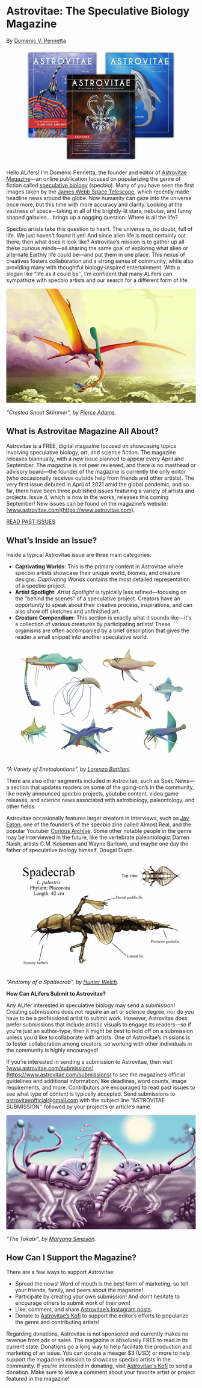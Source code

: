 # Astrovitae: The Speculative Biology Magazine
By [Domenic V. Pennetta](https://twitter.com/domenicpennetta)

![Astrovitae Image 1](images/astrovitae_intro_1.jpg)

Hello ALifers! I’m Domenic Pennetta, the founder and editor of [Astrovitae Magazine](https://www.astrovitae.com/)—an online publication focused on popularizing the genre of fiction called [speculative biology](https://en.wikipedia.org/wiki/Speculative_evolution) (specbio). Many of you have seen the first images taken by the [James Webb Space Telescope](https://webbtelescope.org/), which recently made headline news around the globe. Now humanity can gaze into the universe once more, but this time with more accuracy and clarity. Looking at the vastness of space—taking in all of the brightly-lit stars, nebulas, and funny shaped galaxies… brings up a nagging question: Where is all the life?

Specbio artists take this question to heart. The universe is, no doubt, full of life. We just haven't found it yet! And since alien life is most certainly out there, then what does it look like? Astrovitae’s mission is to gather up all these curious minds—all sharing the same goal of exploring what alien or alternate Earthly life could be—and put them in one place. This nexus of creatives fosters collaboration and a strong sense of community, while also providing many with thoughtful biology-inspired entertainment. With a slogan like “life as it could be'', I’m confident that many ALifers can sympathize with specbio artists and our search for a different form of life.

![Astrovitae Image 2](images/astrovitae_intro_2.jpg)

*“Crested Snout Skimmer”, by [Pierce Adams](https://www.instagram.com/pierce_adams_art).*

## What is Astrovitae Magazine All About?

Astrovitae is a FREE, digital magazine focused on showcasing topics involving speculative biology, art, and science fiction. The magazine releases biannually, with a new issue planned to appear every April and September. The magazine is not peer reviewed, and there is no masthead or advisory board—the founder of the magazine is currently the only editor (who occasionally receives outside help from friends and other artists). The very first issue debuted in April of 2021 amid the global pandemic, and so far, there have been three published issues featuring a variety of artists and projects. Issue 4, which is now in the works, releases this coming September! New issues can be found on the magazine’s website: [www.astrovitae.com](https://www.astrovitae.com).

[READ PAST ISSUES](https://www.astrovitae.com/issues.html)

## What’s Inside an Issue?
Inside a typical Astrovitae issue are three main categories:

- **Captivating Worlds**: This is the primary content in Astrovitae where specbio artists showcase their unique world, biomes, and creature designs. *Captivating Worlds* contains the most detailed representation of a specbio project.
- **Artist Spotlight**: *Artist Spotlight* is typically less refined—focusing on the "behind the scenes" of a speculative project. Creators have an opportunity to speak about their creative process, inspirations, and can also show off sketches and unfinished art.
- **Creature Compendium**: This section is exactly what it sounds like—it's a collection of various creatures by participating artists! These organisms are often accompanied by a brief description that gives the reader a small snippet into another speculative world.

![Astrovitae Image 3](images/astrovitae_intro_3.jpg)

*“A Variety of Enetodontians”, by [Lorenzo Battilani](https://www.deviantart.com/blackfrog96).*

There are also other segments included in Astrovitae, such as Spec News—a section that updates readers on some of the going-on’s in the community, like newly announced specbio projects, youtube content, video game releases, and science news associated with astrobiology, paleontology, and other fields.

Astrovitae occasionally features larger creators in interviews, such as [Jay Eaton](https://twitter.com/JayRock5858), one of the founder’s of the specbio zine called Almost Real, and the popular Youtuber [Curious Archive](https://www.youtube.com/c/curiousarchive). Some other notable people in the genre may be interviewed in the future, like the vertebrate paleontologist Darren Naish, artists C.M. Kosemen and Wayne Barlowe, and maybe one day the father of speculative biology himself, Dougal Dixon.

![Astrovitae Image 4](images/astrovitae_intro_4.jpg)

*“Anatomy of a Spadecrab”, by [Hunter Welch](https://www.deviantart.com/pesterjelly).*

**How Can ALifers Submit to Astrovitae?**

Any ALifer interested in speculative biology may send a submission! Creating submissions does not require an art or science degree, nor do you have to be a professional artist to submit work. However, Astrovitae does prefer submissions that include artistic visuals to engage its readers—so if you’re just an author-type, then it might be best to hold off on a submission unless you’d like to collaborate with artists. One of Astrovitae’s missions is to foster collaboration among creators, so working with other individuals in the community is highly encouraged!

If you’re interested in sending a submission to Astrovitae, then visit [www.astrovitae.com/submissions](https://www.astrovitae.com/submissions) to see the magazine’s official guidelines and additional information, like deadlines, word counts, image requirements, and more. Contributors are encouraged to read past issues to see what type of content is typically accepted. Send submissions to [astrovitaeofficial@gmail.com](mailto:astrovitaeofficial@gmail.com) with the subject line “ASTROVITAE SUBMISSION'' followed by your project’s or article’s name.

![Astrovitae Image 5](images/astrovitae_intro_5.jpg)

*“The Tokabi”, by [Maryana Simpson](https://www.instagram.com/art_of_maryana_s).*

## How Can I Support the Magazine?
There are a few ways to support Astrovitae:

- Spread the news! Word of mouth is the best form of marketing, so tell your friends, family, and peers about the magazine!
- Participate by creating your own submission! And don’t hesitate to encourage others to submit work of their own!
- Like, comment, and share [Astrovitae’s Instagram posts](https://www.instagram.com/astrovitae_official).
- Donate to [Astrovitae’s Kofi](https://ko-fi.com/astrovitae) to support the editor’s efforts to popularize the genre and contributing artists!

Regarding donations, Astrovitae is not sponsored and currently makes no revenue from ads or sales. The magazine is absolutely FREE to read in its current state. Donations go a long way to help facilitate the production and marketing of an issue. You can donate a meager $3 (USD) or more to help support the magazine’s mission to showcase specbio artists in the community. If you're interested in donating, visit [Astrovitae's Kofi](https://ko-fi.com/astrovitae) to send a donation. Make sure to leave a comment about your favorite artist or project featured in the magazine!
